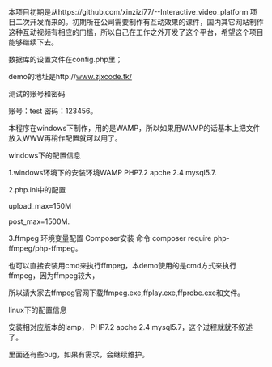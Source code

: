 本项目初期是从https://github.com/xinzizi77/--Interactive_video_platform 项目二次开发而来的。初期所在公司需要制作有互动效果的课件，国内其它网站制作这种互动视频有相应的门槛，所以自己在工作之外开发了这个平台，希望这个项目能够继续下去。

数据库的设置文件在config.php里；

demo的地址是http://www.zjxcode.tk/

测试的账号和密码

账号：test  密码：123456。

本程序在windows下制作，用的是WAMP，所以如果用WAMP的话基本上把文件放入WWW再稍作配置就可以用了。

windows下的配置信息

1.windows环境下的安装环境WAMP PHP7.2  apche 2.4  mysql5.7.

2.php.ini中的配置   

upload_max=150M     

post_max=1500M.

3.ffmpeg 环境变量配置 Composer安装   命令 composer require php-ffmpeg/php-ffmpeg。

也可以直接安装用cmd来执行ffmpeg，本demo使用的是cmd方式来执行ffmpeg，因为ffmpeg较大，

所以请大家去ffmpeg官网下载ffmpeg.exe,ffplay.exe,ffprobe.exe和文件。

linux下的配置信息

安装相对应版本的lamp， PHP7.2  apche 2.4  mysql5.7，这个过程就就不叙述了。

里面还有些bug，如果有需求，会继续维护。






